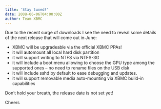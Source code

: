 ```yaml
---
title: 'Stay tuned!'
date: 2008-06-06T04:00:00Z
author: Team XBMC
---
```

 Due to the recent surge of downloads I see the need to reveal some details of the next release that will come out in June:

 
 * XBMC will be upgradeable via the official XBMC PPAs!
 * it will automount all local hard disk partition
 * it will support writing to NTFS via NTFS-3G
 * it will include a boot menu allowing to choose the GPU type among the supported ones – no need to rename files on the USB disk
 * it will include sshd by default to ease debugging and updates.
 * it will support removable media auto-mounting via XBMC build-in capabilities
 
 Don’t hold your breath, the release date is not set yet!

 Cheers

  